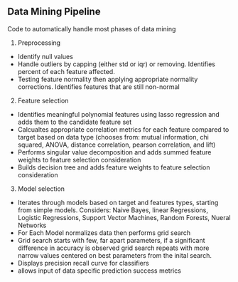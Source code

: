 ## Data Mining Pipeline
Code to automatically handle most phases of data mining <br>
1) Preprocessing
  - Identify null values
  - Handle outliers by capping (either std or iqr) or removing.  Identifies percent of each feature affected.
  - Testing feature normality then applying appropriate normality corrections.  Identifies features that are still non-normal
2) Feature selection
  - Identifies meaningful polynomial features using lasso regression and adds them to the candidate feature set
  - Calcualtes appropriate correlation metrics for each feature compared to target based on data type (chooses from: mutual information, chi squared, ANOVA, distance correlation, pearson correlation, and lift)
  - Performs singular value decomposition and adds summed feature weights to feature selection consideration
  - Builds decision tree and adds feature weights to feature selection consideration
3) Model selection
  - Iterates through models based on target and features types, starting from simple models.  Considers: Naive Bayes, linear Regressions, Logistic Regressions, Support Vector Machines, Random Forests, Nueral Networks
  - For Each Model normalizes data then performs grid search
  - Grid search starts with few, far apart parameters, if a significant difference in accuracy is observed grid search repeats with more narrow values centered on best parameters from the inital search.
  - Displays precision recall curve for classifiers
  - allows input of data specific prediction success metrics
